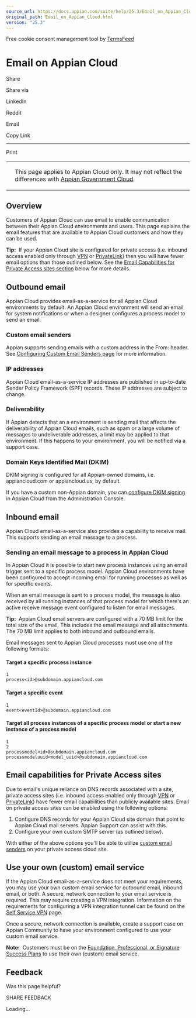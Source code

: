 ```yaml
---
source_url: https://docs.appian.com/suite/help/25.3/Email_on_Appian_Cloud.html
original_path: Email_on_Appian_Cloud.html
version: "25.3"
---
```


Free cookie consent management tool by [TermsFeed](https://www.termsfeed.com/)

# Email on Appian Cloud

Share

Share via

LinkedIn

Reddit

Email

Copy Link

* * *

Print

<table><tbody><tr><td><i class="bi bi-clouds" aria-hidden="true"></i></td><td><p>This page applies to Appian Cloud only. It may not reflect the differences with <a href="/suite/help/25.3/appian-government-cloud-overview.html">Appian Government Cloud</a>.</p></td></tr></tbody></table>

## Overview

Customers of Appian Cloud can use email to enable communication between their Appian Cloud environments and users. This page explains the email features that are available to Appian Cloud customers and how they can be used.

**Tip:**  If your Appian Cloud site is configured for private access (i.e. inbound access enabled only through [VPN](Configuring_Inbound_Access_Over_VPN.html) or [PrivateLink](Access_Appian_Cloud_instance_using_AWS_PrivateLink.html)) then you will have fewer email options than those outlined below. See the [Email Capabilities for Private Access sites section](#email-capabilities-for-private-access-sites) below for more details.

## Outbound email

Appian Cloud provides email-as-a-service for all Appian Cloud environments by default. An Appian Cloud environment will send an email for system notifications or when a designer configures a process model to send an email.

### Custom email senders

Appian supports sending emails with a custom address in the From: header. See [Configuring Custom Email Senders page](Configuring_Custom_Email_Senders.html) for more information.

### IP addresses

Appian Cloud email-as-a-service IP addresses are published in up-to-date Sender Policy Framework (SPF) records. These IP addresses are subject to change.

### Deliverability

If Appian detects that an a environment is sending mail that affects the deliverability of Appian Cloud emails, such as spam or a large volume of messages to undeliverable addresses, a limit may be applied to that environment. If this happens to your environment, you will be notified via a support case.

### Domain Keys Identified Mail (DKIM)

DKIM signing is configured for all Appian-owned domains, i.e. appiancloud.com or appiancloud.us, by default.

If you have a custom non-Appian domain, you can [configure DKIM signing](Appian_Administration_Console.html#email) in Appian Cloud from the Administration Console.

## Inbound email

Appian Cloud email-as-a-service also provides a capability to receive mail. This supports sending an email message to a process.

### Sending an email message to a process in Appian Cloud

In Appian Cloud it is possible to start new process instances using an email trigger sent to a specific process model. Appian Cloud environments have been configured to accept incoming email for running processes as well as for specific events.

When an email message is sent to a process model, the message is also received by all running instances of that process model for which there's an active receive message event configured to listen for email messages.

**Tip:**  Appian Cloud email servers are configured with a 70 MB limit for the total size of the email. This includes the email message and all attachments. The 70 MB limit applies to both inbound and outbound emails.

Email messages sent to Appian Cloud processes must use one of the following formats:

#### Target a specific process instance

```
1
process<id>@subdomain.appiancloud.com
```

#### Target a specific event

```
1
event<eventId>@subdomain.appiancloud.com
```

#### Target all process instances of a specific process model or start a new instance of a process model

```
1
2
processmodel<id>@subdomain.appiancloud.com
processmodeluuid<model_uuid>@subdomain.appiancloud.com
```

## Email capabilities for Private Access sites

Due to email's unique reliance on DNS records associated with a site, private access sites (i.e. inbound access enabled only through [VPN](Configuring_Inbound_Access_Over_VPN.html) or [PrivateLink](Access_Appian_Cloud_instance_using_AWS_PrivateLink.html)) have fewer email capabilities than publicly available sites. Email on private access sites can be enabled using the following options:

1.  Configure DNS records for your Appian Cloud site domain that point to Appian Cloud mail servers. Appian Support can assist with this.
2.  Configure your own custom SMTP server (as outlined below).

With either of the above options you'll be able to utilize [custom email senders](Configuring_Custom_Email_Senders.html) on your private access cloud site.

## Use your own (custom) email service

If the Appian Cloud email-as-a-service does not meet your requirements, you may use your own custom email service for outbound email, inbound email, or both. A secure, network connection to your email service is required. This may require creating a VPN integration. Information on the requirements for configuring a VPN integration tunnel can be found on the [Self Service VPN](Cloud_Self_Service_VPN.html) page.

Once a secure, network connection is available, create a support case on Appian Community to have your environment configured to use your custom email service.

**Note:**  Customers must be on the [Foundation, Professional, or Signature Success Plans](https://appian.com/support/resources/success-plans) to use their own (custom) email service.

## Feedback

Was this page helpful?

SHARE FEEDBACK

Loading...